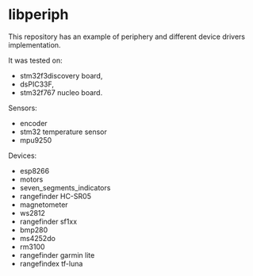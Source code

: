 # libperiph

This repository has an example of periphery and different device drivers implementation.

It was tested on:
- stm32f3discovery board,
- dsPIC33F,
- stm32f767 nucleo board.

Sensors:
- encoder
- stm32 temperature sensor
- mpu9250

Devices:
- esp8266
- motors
- seven_segments_indicators
- rangefinder HC-SR05
- magnetometer
- ws2812
- rangefinder sf1xx
- bmp280
- ms4252do
- rm3100
- rangefinder garmin lite
- rangefindex tf-luna
